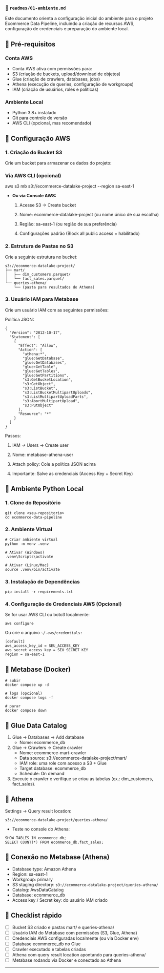 ### 📂 `readmes/01-ambiente.md`

Este documento orienta a configuração inicial do ambiente para o projeto Ecommerce Data Pipeline, incluindo a criação de recursos AWS, configuração de credenciais e preparação do ambiente local.

## 🔶 Pré-requisitos

### Conta AWS
- Conta AWS ativa com permissões para:
- S3 (criação de buckets, upload/download de objetos)
- Glue (criação de crawlers, databases, jobs)
- Athena (execução de queries, configuração de workgroups)
- IAM (criação de usuários, roles e políticas)

### Ambiente Local
- Python 3.8+ instalado
- Git para controle de versão
- AWS CLI (opcional, mas recomendado)

## 🔶 Configuração AWS

### 1. Criação do Bucket S3
Crie um bucket para armazenar os dados do projeto:

### Via AWS CLI (opcional)
aws s3 mb s3://ecommerce-datalake-project --region sa-east-1
- **Ou via Console AWS:**

    1. Acesse S3 → Create bucket

    2. Nome: ecommerce-datalake-project (ou nome único de sua escolha)

    3. Região: sa-east-1 (ou região de sua preferência)

    4. Configurações padrão (Block all public access = habilitado)

### 2. Estrutura de Pastas no S3
Crie a seguinte estrutura no bucket:

````
s3://ecommerce-datalake-project/
├── mart/
│   ├── dim_customers.parquet/
│   └── fact_sales.parquet/
└── queries-athena/
    └── (pasta para resultados do Athena)
````

### 3. Usuário IAM para Metabase
Crie um usuário IAM com as seguintes permissões:

Política JSON:
````
{
  "Version": "2012-10-17",
  "Statement": [
    {
      "Effect": "Allow",
      "Action": [
        "athena:*",
        "glue:GetDatabase",
        "glue:GetDatabases",
        "glue:GetTable",
        "glue:GetTables",
        "glue:GetPartitions",
        "s3:GetBucketLocation",
        "s3:GetObject",
        "s3:ListBucket",
        "s3:ListBucketMultipartUploads",
        "s3:ListMultipartUploadParts",
        "s3:AbortMultipartUpload",
        "s3:PutObject"
      ],
      "Resource": "*"
    }
  ]
}
````
Passos:

1. IAM → Users → Create user

2. Nome: metabase-athena-user

3. Attach policy: Cole a política JSON acima

4. Importante: Salve as credenciais (Access Key + Secret Key)

## 🔶 Ambiente Python Local

### 1. Clone do Repositório
````
git clone <seu-repositorio>
cd ecommerce-data-pipeline
````
### 2. Ambiente Virtual

````
# Criar ambiente virtual
python -m venv .venv

# Ativar (Windows)
.venv\Scripts\activate

# Ativar (Linux/Mac)
source .venv/bin/activate
````
### 3. Instalação de Dependências

```
pip install -r requirements.txt
```

### 4. Configuração de Credenciais AWS (Opcional)

Se for usar AWS CLI ou boto3 localmente:

``aws configure``

Ou crie o arquivo ``~/.aws/credentials:``

```
[default]
aws_access_key_id = SEU_ACCESS_KEY
aws_secret_access_key = SEU_SECRET_KEY
region = sa-east-1
```

## 🔶 Metabase (Docker)

```
# subir
docker compose up -d

# logs (opcional)
docker compose logs -f

# parar
docker compose down
```

## 🔶 Glue Data Catalog

1. Glue → Databases → Add database
    - Nome: ecommerce_db
2. Glue → Crawlers → Create crawler
    - Nome: ecommerce-mart-crawler
    - Data source: s3://ecommerce-datalake-project/mart/
    - IAM role: uma role com acesso a S3 + Glue
    - Target database: ecommerce_db
    - Schedule: On demand
3. Execute o crawler e verifique se criou as tabelas (ex.: dim_customers, fact_sales).

## 🔶 Athena
Settings → Query result location:

``s3://ecommerce-datalake-project/queries-athena/``

- Teste no console do Athena:

```
SHOW TABLES IN ecommerce_db;
SELECT COUNT(*) FROM ecommerce_db.fact_sales;
```

## 🔶 Conexão no Metabase (Athena)

- Database type: Amazon Athena
- Region: sa-east-1
- Workgroup: primary
- S3 staging directory:
``s3://ecommerce-datalake-project/queries-athena/``
- Catalog: AwsDataCatalog
- Database: ecommerce_db
- Access key / Secret key: do usuário IAM criado


## 🔶 Checklist rápido

- [ ] Bucket S3 criado e pastas mart/ e queries-athena/
- [ ] Usuário IAM do Metabase com permissões (S3, Glue, Athena)
- [ ] Credenciais AWS configuradas localmente (ou via Docker env)
- [ ] Database ecommerce_db no Glue
- [ ] Crawler executado e tabelas criadas
- [ ] Athena com query result location apontando para queries-athena/
- [ ] Metabase rodando via Docker e conectado ao Athena

<hr style="height:2px; background-color:#807f7e; border:none;">